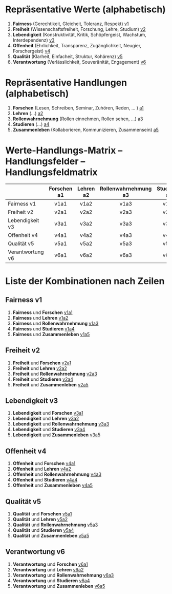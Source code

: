 <!---
   NAME - The NAME of this project is:
ethos

  FILE - The FILENAME of the current file is:
/fields.md

  CREATION - This project was CREATED on:
2017-01-28-16:15:00 UTC

  MODIFICATION - This project was last MODIFIED on:
2017-01-28-16:15:00 UTC

  VERSION - The current VERSION of this project is:
<git-commit-hash>-2017-01-28-16:15:00 UTC

  CREATOR(S) - This project was CREATED by:
Michael Czechowski, Martin Maga

  CONTACT - You can CONTACT the creator(s) or developer(s) of this project at:
E-Mail: mail@martinmaga.de

  COPYRIGHT - The COPYRIGHT holder of this project is:
COPYRIGHT (c) 2016 Martin Maga

  LICENSE - This project is LICENSED under the following license:
Martin Maga 2016 CC BY-SA 4.0 https://creativecommons.org

  SUBFILE – This is a SUBFILE! For more INFORMATION on this project go to:
/README.md
--->

# Repräsentative Werte (alphabetisch)
1. **Fairness** (Gerechtikeit, Gleicheit, Toleranz, Respekt)
  [v1](/ethos/contents/values/v1.md)
2. **Freiheit** (Wissenschaftsfreiheit, Forschung, Lehre, Studium)
  [v2](ethos/contents/values/v2.md)
3. **Lebendigkeit** (Konstruktivität, Kritik, Schöpfergeist, Wachstum,
  Interdependenz)
  [v3](ethos/contents/values/v3.md)
4. **Offenheit** (Ehrlichkeit, Transparenz, Zugänglichkeit, Neugier,
  Forschergeist)
  [v4](ethos/contents/values/v4.md)
5. **Qualität** (Klarheit, Einfacheit, Struktur, Kohärenz)
  [v5](ethos/contents/values/v5.md)
6. **Verantwortung** (Verlässlichkeit, Souveränität, Engagement)
  [v6](ethos/contents/values/v6.md)

# Repräsentative Handlungen (alphabetisch)
1. **Forschen** (Lesen, Schreiben, Seminar, Zuhören, Reden, … )
  [a1](ethos/contents/actions/a1.md)
2. **Lehren** (…)
  [a2](ethos/contents/actions/a2.md)
3. **Rollenwahrnehmung** (Rollen einnehmen, Rollen sehen, …)
  [a3](ethos/contents/actions/a3.md)
4. **Studieren** (…)
  [a4](ethos/contents/actions/a4.md)
5. **Zusammenleben** (Kollaborieren, Kommunizieren, Zusammensein)
  [a5](ethos/contents/actions/a5.md)

# Werte-Handlungs-Matrix – Handlungsfelder – Handlungsfeldmatrix
|                  | Forschen a1 | Lehren a2 | Rollenwahrnehmung a3 | Studieren a4 | Zusammenleben a5 |
|------------------|:-----------:|:---------:|:--------------------:|:------------:|:----------------:|
| Fairness v1      |   v1a1      |  v1a2     |        v1a3          |    v1a4      |      v1a5        |
| Freiheit v2      |   v2a1      |  v2a2     |        v2a3          |    v2a4      |      v2a5        |
| Lebendigkeit v3  |   v3a1      |  v3a2     |        v3a3          |    v3a4      |      v3a5        |
| Offenheit v4     |   v4a1      |  v4a2     |        v4a3          |    v4a4      |      v4a5        |
| Qualität v5      |   v5a1      |  v5a2     |        v5a3          |    v5a4      |      v5a5        |
| Verantwortung v6 |   v6a1      |  v6a2     |        v6a3          |    v6a4      |      v6a5        |


# Liste der Kombinationen nach Zeilen
## Fairness v1
1. **Fairness** und **Forschen** [v1a1](ethos/contents/fields/v1a1.md)
2. **Fairness** und **Lehren** [v1a2](ethos/contents/fields/v1a2.md)
3. **Fairness** und **Rollenwahrnehmung** [v1a3](ethos/contents/fields/v1a3.md)
4. **Fairness** und **Studieren** [v1a4](ethos/contents/fields/v1a4.md)
5. **Fairness** und **Zusammenleben** [v1a5](ethos/contents/fields/v1a5.md)

## Freiheit v2
1. **Freiheit** und **Forschen** [v2a1](ethos/contents/fields/v2a1.md)
2. **Freiheit** und **Lehren** [v2a2](ethos/contents/fields/v2a2.md)
3. **Freiheit** und **Rollenwahrnehmung** [v2a3](ethos/contents/fields/v2a3.md)
4. **Freiheit** und **Studieren** [v2a4](ethos/contents/fields/v2a4.md)
5. **Freiheit** und **Zusammenleben** [v2a5](ethos/contents/fields/v2a5.md)

## Lebendigkeit v3
1. **Lebendigkeit** und **Forschen** [v3a1](ethos/contents/fields/v3a1.md)
2. **Lebendigkeit** und **Lehren** [v3a2](ethos/contents/fields/v3a2.md)
3. **Lebendigkeit** und **Rollenwahrnehmung** [v3a3](ethos/contents/fields/v3a3.md)
4. **Lebendigkeit** und **Studieren** [v3a4](ethos/contents/fields/v3a4.md)
5. **Lebendigkeit** und **Zusammenleben** [v3a5](ethos/contents/fields/v3a5.md)

## Offenheit v4
1. **Offenheit** und **Forschen** [v4a1](ethos/contents/fields/v4a1.md)
2. **Offenheit** und **Lehren** [v4a2](ethos/contents/fields/v4a2.md)
3. **Offenheit** und **Rollenwahrnehmung** [v4a3](ethos/contents/fields/v4a3.md)
4. **Offenheit** und **Studieren** [v4a4](ethos/contents/fields/v4a4.md)
5. **Offenheit** und **Zusammenleben** [v4a5](ethos/contents/fields/v4a5.md)

## Qualität v5
1. **Qualität** und **Forschen** [v5a1](ethos/contents/fields/v5a1.md)
2. **Qualität** und **Lehren** [v5a2](ethos/contents/fields/v5a2.md)
3. **Qualität** und **Rollenwahrnehmung** [v5a3](ethos/contents/fields/v5a3.md)
4. **Qualität** und **Studieren** [v5a4](ethos/contents/fields/v5a4.md)
5. **Qualität** und **Zusammenleben** [v5a5](ethos/contents/fields/v5a5.md)

## Verantwortung v6
1. **Verantwortung** und **Forschen** [v6a1](ethos/contents/fields/v6a1.md)
2. **Verantwortung** und **Lehren** [v6a2](ethos/contents/fields/v6a2.md)
3. **Verantwortung** und **Rollenwahrnehmung** [v6a3](ethos/contents/fields/v6a3.md)
4. **Verantwortung** und **Studieren** [v6a4](ethos/contents/fields/v6a4.md)
5. **Verantwortung** und **Zusammenleben** [v6a5](ethos/contents/fields/v6a5.md)
